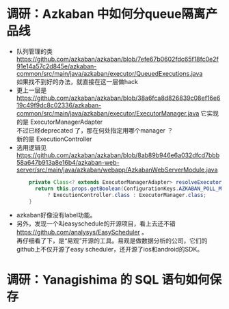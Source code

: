 # 调研：Azkaban 中如何分queue隔离产品线
* 队列管理的类 https://github.com/azkaban/azkaban/blob/7efe67b0602fdc65f18fc0e2f91e14a57c2d845e/azkaban-common/src/main/java/azkaban/executor/QueuedExecutions.java  
如果找不到好的办法，就直接在这一层做hack
* 更上一层是 https://github.com/azkaban/azkaban/blob/38a6fca8d826839c08ef16e619c49f9dc8c02336/azkaban-common/src/main/java/azkaban/executor/ExecutorManager.java 它实现的是  ExecutorManagerAdapter  
不过已经deprecated 了，那在何处指定用哪个manager ？  
新的是 ExecutionController
* 选用逻辑见 https://github.com/azkaban/azkaban/blob/8ab89b946e6a032dfcd7bbb58a647b913a8e16b4/azkaban-web-server/src/main/java/azkaban/webapp/AzkabanWebServerModule.java
    ```java
        private Class<? extends ExecutorManagerAdapter> resolveExecutorManagerAdaptorClassType() {
          return this.props.getBoolean(ConfigurationKeys.AZKABAN_POLL_MODEL, false)
              ? ExecutionController.class : ExecutorManager.class;
        }
    ```
* azkaban好像没有label功能。
* 另外，发现一个叫easyschedule的开源项目，看上去还不错 https://github.com/analysys/EasyScheduler 。  
再仔细看了下，是“易观”开源的工具。易观是做数据分析的公司，它们的github上不仅开源了easy scheduler，还开源了ios和android的SDK。

# 调研：Yanagishima 的 SQL 语句如何保存
